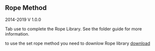 ## Rope Method
2014-2019
V 1.0.0

Tab use to complete the Rope Library.
See the folder guide for more information.

to use the set rope method you need to downlow Rope library
[download](https://github.com/StanLepunK/Rope/blob/master/Rope.zip)




